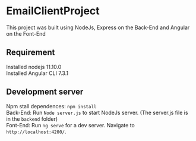 # EmailClientProject

This project was built using NodeJs, Express on the Back-End and Angular on the Font-End

## Requirement
Installed nodejs 11.10.0  <br>
Installed Angular CLI 7.3.1

## Development server
Npm stall dependences: `npm install` <br>
Back-End: Run `Node server.js` to start NodeJs server. (The server.js file is in the `backend` folder)<br>
Font-End: Run `ng serve` for a dev server. Navigate to `http://localhost:4200/`. <br>






